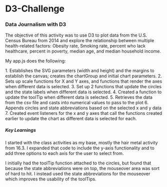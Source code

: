 # D3-Challenge
<h3>Data Journalism with D3</h3>
<p>The objective of this activity was to use D3 to plot data from the U.S. Census Bureau from 2014 and explore the relationship between multiple health-related factors: Obesity rate, Smoking rate, percent who lack healthcare, percent in poverty, median age, and median household income.</p>
<p>My app.js does the following:</p>
1. Establishes the SVG parameters (width and height) and the margins to establish the canvas; creates the chartGroup and initial chart parameters.
2. Sets up scale functions for X and Y axes, and functions that render the axes when different data is selected.
3. Set up 2 functions that update the circles and the state labels when different data is selected.
4. Created a function to update the toolTip when different data is selected.
5. Retrieves the data from the csv file and casts into numerical values to pass to the plot
6. Appends circles and state abbreviations based on the selected x and y data
7. Created event listeners for the x and y axes that call the functions created earlier to update the chart as different data is selected for each.
<h5>Key Learnings</h5>
<p>I started with the class activities as my base, mostly the hair metal activity from 16.3. I expanded that code to include the y-axis functionality and to add three options to each axis for the user to select from.</p>
<p>I initially had the toolTip function attached to the circles, but found that because the state abbreviations were on top, the mouseover area was sort of hard to hit. I instead used the state abbreviations for the mouseover which improves the usability of the toolTips.</p>
